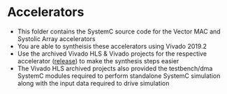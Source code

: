 # Accelerators
* This folder contains the SystemC source code for the Vector MAC and Systolic Array accelerators
* You are able to syntheisis these accelerators using Vivado 2019.2
* Use the archived Vivado HLS & Vivado projects for the respective accelerator ([release](https://github.com/gicLAB/SECDA/releases/tag/v1.0)) to make the synthesis steps easier
* The Vivado HLS archived projects also provided the testbench/dma SystemC modules required to perform standalone SystemC simulation along with the input data required to drive simulation

